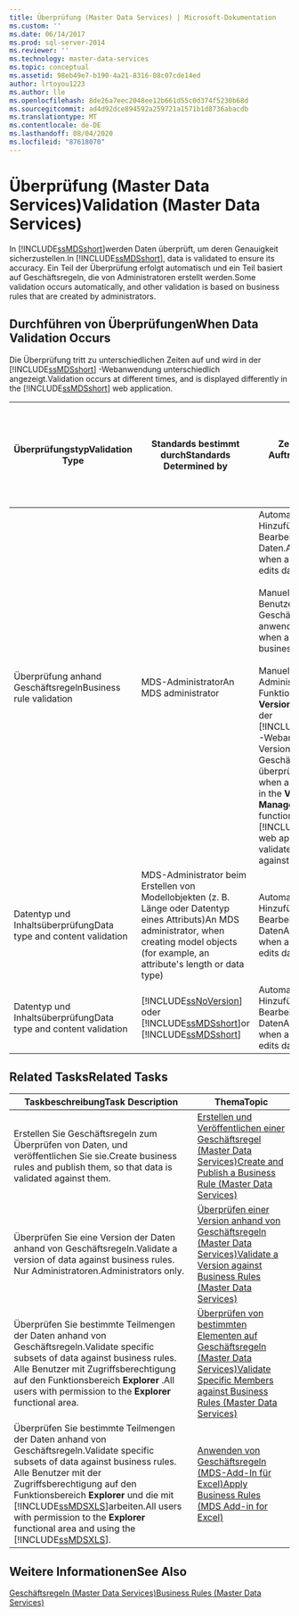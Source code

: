 ```yaml
---
title: Überprüfung (Master Data Services) | Microsoft-Dokumentation
ms.custom: ''
ms.date: 06/14/2017
ms.prod: sql-server-2014
ms.reviewer: ''
ms.technology: master-data-services
ms.topic: conceptual
ms.assetid: 98eb49e7-b190-4a21-8316-08c07cde14ed
author: lrtoyou1223
ms.author: lle
ms.openlocfilehash: 8de26a7eec2048ee12b661d55c0d374f5230b68d
ms.sourcegitcommit: ad4d92dce894592a259721a1571b1d8736abacdb
ms.translationtype: MT
ms.contentlocale: de-DE
ms.lasthandoff: 08/04/2020
ms.locfileid: "87618070"
---
```

# <a name="validation-master-data-services"></a><span data-ttu-id="e2123-102">Überprüfung (Master Data Services)</span><span class="sxs-lookup"><span data-stu-id="e2123-102">Validation (Master Data Services)</span></span>
  <span data-ttu-id="e2123-103">In [!INCLUDE[ssMDSshort](../includes/ssmdsshort-md.md)]werden Daten überprüft, um deren Genauigkeit sicherzustellen.</span><span class="sxs-lookup"><span data-stu-id="e2123-103">In [!INCLUDE[ssMDSshort](../includes/ssmdsshort-md.md)], data is validated to ensure its accuracy.</span></span> <span data-ttu-id="e2123-104">Ein Teil der Überprüfung erfolgt automatisch und ein Teil basiert auf Geschäftsregeln, die von Administratoren erstellt werden.</span><span class="sxs-lookup"><span data-stu-id="e2123-104">Some validation occurs automatically, and other validation is based on business rules that are created by administrators.</span></span>  
  
## <a name="when-data-validation-occurs"></a><span data-ttu-id="e2123-105">Durchführen von Überprüfungen</span><span class="sxs-lookup"><span data-stu-id="e2123-105">When Data Validation Occurs</span></span>  
 <span data-ttu-id="e2123-106">Die Überprüfung tritt zu unterschiedlichen Zeiten auf und wird in der [!INCLUDE[ssMDSshort](../includes/ssmdsshort-md.md)] -Webanwendung unterschiedlich angezeigt.</span><span class="sxs-lookup"><span data-stu-id="e2123-106">Validation occurs at different times, and is displayed differently in the [!INCLUDE[ssMDSshort](../includes/ssmdsshort-md.md)] web application.</span></span>  
  
|<span data-ttu-id="e2123-107">Überprüfungstyp</span><span class="sxs-lookup"><span data-stu-id="e2123-107">Validation Type</span></span>|<span data-ttu-id="e2123-108">Standards bestimmt durch</span><span class="sxs-lookup"><span data-stu-id="e2123-108">Standards Determined by</span></span>|<span data-ttu-id="e2123-109">Zeitpunkt des Auftretens</span><span class="sxs-lookup"><span data-stu-id="e2123-109">When it Occurs</span></span>|<span data-ttu-id="e2123-110">Angezeigt in der MasterData Manager-Webbenutzeroberfläche als</span><span class="sxs-lookup"><span data-stu-id="e2123-110">Displayed in the MasterData Manager web UI as</span></span>|<span data-ttu-id="e2123-111">Angezeigt im Add-In für Excel als</span><span class="sxs-lookup"><span data-stu-id="e2123-111">Displayed in the Add-in for Excel as</span></span>|<span data-ttu-id="e2123-112">Werden Daten im MDS-Repository gespeichert?</span><span class="sxs-lookup"><span data-stu-id="e2123-112">Is Data Saved to the MDS Repository?</span></span>|  
|---------------------|-----------------------------|--------------------|---------------------------------------------------|-------------------------------------------|------------------------------------------|  
|<span data-ttu-id="e2123-113">Überprüfung anhand Geschäftsregeln</span><span class="sxs-lookup"><span data-stu-id="e2123-113">Business rule validation</span></span>|<span data-ttu-id="e2123-114">MDS-Administrator</span><span class="sxs-lookup"><span data-stu-id="e2123-114">An MDS administrator</span></span>|<span data-ttu-id="e2123-115">Automatisch beim Hinzufügen oder Bearbeiten von Daten.</span><span class="sxs-lookup"><span data-stu-id="e2123-115">Automatically when a user adds or edits data.</span></span><br /><br /> <span data-ttu-id="e2123-116">Manuell, wenn ein Benutzer Geschäftsregeln anwendet.</span><span class="sxs-lookup"><span data-stu-id="e2123-116">Manually when a user applies business rules.</span></span><br /><br /> <span data-ttu-id="e2123-117">Manuell, wenn ein Administrator im Funktionsbereich **Versionsverwaltung** der [!INCLUDE[ssMDSmdm](../includes/ssmdsmdm-md.md)] -Webanwendung eine Version anhand von Geschäftsregeln überprüft.</span><span class="sxs-lookup"><span data-stu-id="e2123-117">Manually when an administrator in the **Version Management** functional area of the [!INCLUDE[ssMDSmdm](../includes/ssmdsmdm-md.md)] web application validates a version against business rules.</span></span>|<span data-ttu-id="e2123-118">Überprüfungsfehler</span><span class="sxs-lookup"><span data-stu-id="e2123-118">Validation Errors</span></span>|<span data-ttu-id="e2123-119">ValidationStatus</span><span class="sxs-lookup"><span data-stu-id="e2123-119">ValidationStatus</span></span>|<span data-ttu-id="e2123-120">Ja</span><span class="sxs-lookup"><span data-stu-id="e2123-120">Yes</span></span>|  
|<span data-ttu-id="e2123-121">Datentyp und Inhaltsüberprüfung</span><span class="sxs-lookup"><span data-stu-id="e2123-121">Data type and content validation</span></span>|<span data-ttu-id="e2123-122">MDS-Administrator beim Erstellen von Modellobjekten (z. B. Länge oder Datentyp eines Attributs)</span><span class="sxs-lookup"><span data-stu-id="e2123-122">An MDS administrator, when creating model objects (for example, an attribute's length or data type)</span></span>|<span data-ttu-id="e2123-123">Automatisch beim Hinzufügen oder Bearbeiten von Daten</span><span class="sxs-lookup"><span data-stu-id="e2123-123">Automatically when a user adds or edits data</span></span>|<span data-ttu-id="e2123-124">Eingabefehler</span><span class="sxs-lookup"><span data-stu-id="e2123-124">Input Errors</span></span>|<span data-ttu-id="e2123-125">InputStatus</span><span class="sxs-lookup"><span data-stu-id="e2123-125">InputStatus</span></span>|<span data-ttu-id="e2123-126">Nein</span><span class="sxs-lookup"><span data-stu-id="e2123-126">No</span></span>|  
|<span data-ttu-id="e2123-127">Datentyp und Inhaltsüberprüfung</span><span class="sxs-lookup"><span data-stu-id="e2123-127">Data type and content validation</span></span>|[!INCLUDE[ssNoVersion](../includes/ssnoversion-md.md)] <span data-ttu-id="e2123-128">oder [!INCLUDE[ssMDSshort](../includes/ssmdsshort-md.md)]</span><span class="sxs-lookup"><span data-stu-id="e2123-128">or [!INCLUDE[ssMDSshort](../includes/ssmdsshort-md.md)]</span></span>|<span data-ttu-id="e2123-129">Automatisch beim Hinzufügen oder Bearbeiten von Daten</span><span class="sxs-lookup"><span data-stu-id="e2123-129">Automatically when a user adds or edits data</span></span>|<span data-ttu-id="e2123-130">Eingabefehler</span><span class="sxs-lookup"><span data-stu-id="e2123-130">Input Errors</span></span>|<span data-ttu-id="e2123-131">InputStatus</span><span class="sxs-lookup"><span data-stu-id="e2123-131">InputStatus</span></span>|<span data-ttu-id="e2123-132">Nein</span><span class="sxs-lookup"><span data-stu-id="e2123-132">No</span></span>|  
  
## <a name="related-tasks"></a><span data-ttu-id="e2123-133">Related Tasks</span><span class="sxs-lookup"><span data-stu-id="e2123-133">Related Tasks</span></span>  
  
|<span data-ttu-id="e2123-134">Taskbeschreibung</span><span class="sxs-lookup"><span data-stu-id="e2123-134">Task Description</span></span>|<span data-ttu-id="e2123-135">Thema</span><span class="sxs-lookup"><span data-stu-id="e2123-135">Topic</span></span>|  
|----------------------|-----------|  
|<span data-ttu-id="e2123-136">Erstellen Sie Geschäftsregeln zum Überprüfen von Daten, und veröffentlichen Sie sie.</span><span class="sxs-lookup"><span data-stu-id="e2123-136">Create business rules and publish them, so that data is validated against them.</span></span>|[<span data-ttu-id="e2123-137">Erstellen und Veröffentlichen einer Geschäftsregel &#40;Master Data Services&#41;</span><span class="sxs-lookup"><span data-stu-id="e2123-137">Create and Publish a Business Rule &#40;Master Data Services&#41;</span></span>](create-and-publish-a-business-rule-master-data-services.md)|  
|<span data-ttu-id="e2123-138">Überprüfen Sie eine Version der Daten anhand von Geschäftsregeln.</span><span class="sxs-lookup"><span data-stu-id="e2123-138">Validate a version of data against business rules.</span></span> <span data-ttu-id="e2123-139">Nur Administratoren.</span><span class="sxs-lookup"><span data-stu-id="e2123-139">Administrators only.</span></span>|[<span data-ttu-id="e2123-140">Überprüfen einer Version anhand von Geschäftsregeln &#40;Master Data Services&#41;</span><span class="sxs-lookup"><span data-stu-id="e2123-140">Validate a Version against Business Rules &#40;Master Data Services&#41;</span></span>](../../2014/master-data-services/validate-a-version-against-business-rules-master-data-services.md)|  
|<span data-ttu-id="e2123-141">Überprüfen Sie bestimmte Teilmengen der Daten anhand von Geschäftsregeln.</span><span class="sxs-lookup"><span data-stu-id="e2123-141">Validate specific subsets of data against business rules.</span></span> <span data-ttu-id="e2123-142">Alle Benutzer mit Zugriffsberechtigung auf den Funktionsbereich **Explorer** .</span><span class="sxs-lookup"><span data-stu-id="e2123-142">All users with permission to the **Explorer** functional area.</span></span>|[<span data-ttu-id="e2123-143">Überprüfen von bestimmten Elementen auf Geschäftsregeln &#40;Master Data Services&#41;</span><span class="sxs-lookup"><span data-stu-id="e2123-143">Validate Specific Members against Business Rules &#40;Master Data Services&#41;</span></span>](../../2014/master-data-services/validate-specific-members-against-business-rules-master-data-services.md)|  
|<span data-ttu-id="e2123-144">Überprüfen Sie bestimmte Teilmengen der Daten anhand von Geschäftsregeln.</span><span class="sxs-lookup"><span data-stu-id="e2123-144">Validate specific subsets of data against business rules.</span></span> <span data-ttu-id="e2123-145">Alle Benutzer mit der Zugriffsberechtigung auf den Funktionsbereich **Explorer** und die mit [!INCLUDE[ssMDSXLS](../includes/ssmdsxls-md.md)]arbeiten.</span><span class="sxs-lookup"><span data-stu-id="e2123-145">All users with permission to the **Explorer** functional area and using the [!INCLUDE[ssMDSXLS](../includes/ssmdsxls-md.md)].</span></span>|[<span data-ttu-id="e2123-146">Anwenden von Geschäftsregeln &#40;MDS-Add-In für Excel&#41;</span><span class="sxs-lookup"><span data-stu-id="e2123-146">Apply Business Rules &#40;MDS Add-in for Excel&#41;</span></span>](microsoft-excel-add-in/apply-business-rules-mds-add-in-for-excel.md)|  
  
## <a name="see-also"></a><span data-ttu-id="e2123-147">Weitere Informationen</span><span class="sxs-lookup"><span data-stu-id="e2123-147">See Also</span></span>  
 [<span data-ttu-id="e2123-148">Geschäftsregeln &#40;Master Data Services&#41;</span><span class="sxs-lookup"><span data-stu-id="e2123-148">Business Rules &#40;Master Data Services&#41;</span></span>](../../2014/master-data-services/business-rules-master-data-services.md)  
  
  
